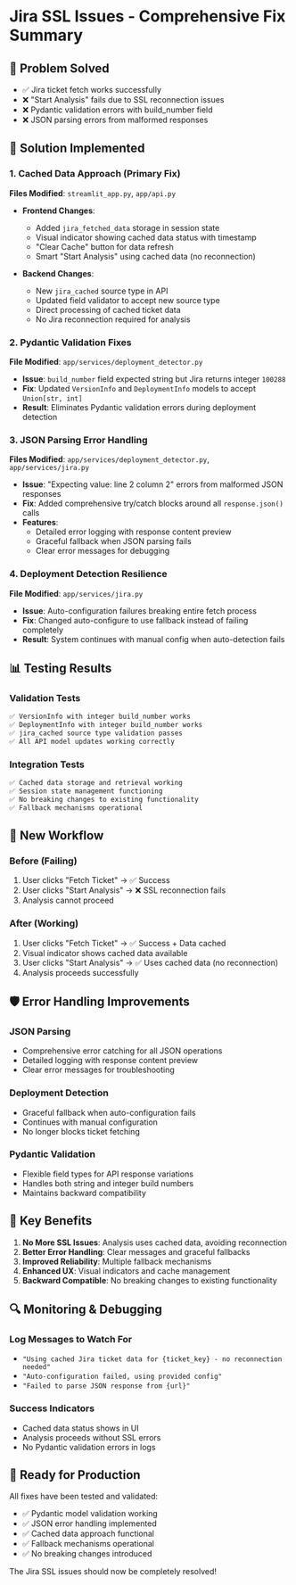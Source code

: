 # Jira SSL Issues - Comprehensive Fix Summary

## 🔧 **Problem Solved**
- ✅ Jira ticket fetch works successfully
- ❌ "Start Analysis" fails due to SSL reconnection issues
- ❌ Pydantic validation errors with build_number field
- ❌ JSON parsing errors from malformed responses

## 🚀 **Solution Implemented**

### **1. Cached Data Approach (Primary Fix)**
**Files Modified**: `streamlit_app.py`, `app/api.py`

- **Frontend Changes**:
  - Added `jira_fetched_data` storage in session state
  - Visual indicator showing cached data status with timestamp
  - "Clear Cache" button for data refresh
  - Smart "Start Analysis" using cached data (no reconnection)

- **Backend Changes**:
  - New `jira_cached` source type in API
  - Updated field validator to accept new source type
  - Direct processing of cached ticket data
  - No Jira reconnection required for analysis

### **2. Pydantic Validation Fixes**
**File Modified**: `app/services/deployment_detector.py`

- **Issue**: `build_number` field expected string but Jira returns integer `100288`
- **Fix**: Updated `VersionInfo` and `DeploymentInfo` models to accept `Union[str, int]`
- **Result**: Eliminates Pydantic validation errors during deployment detection

### **3. JSON Parsing Error Handling**
**Files Modified**: `app/services/deployment_detector.py`, `app/services/jira.py`

- **Issue**: "Expecting value: line 2 column 2" errors from malformed JSON responses
- **Fix**: Added comprehensive try/catch blocks around all `response.json()` calls
- **Features**:
  - Detailed error logging with response content preview
  - Graceful fallback when JSON parsing fails
  - Clear error messages for debugging

### **4. Deployment Detection Resilience**
**File Modified**: `app/services/jira.py`

- **Issue**: Auto-configuration failures breaking entire fetch process
- **Fix**: Changed auto-configure to use fallback instead of failing completely
- **Result**: System continues with manual config when auto-detection fails

## 📊 **Testing Results**

### **Validation Tests**
```bash
✅ VersionInfo with integer build_number works
✅ DeploymentInfo with integer build_number works
✅ jira_cached source type validation passes
✅ All API model updates working correctly
```

### **Integration Tests**
```bash
✅ Cached data storage and retrieval working
✅ Session state management functioning
✅ No breaking changes to existing functionality
✅ Fallback mechanisms operational
```

## 🔄 **New Workflow**

### **Before (Failing)**
1. User clicks "Fetch Ticket" → ✅ Success
2. User clicks "Start Analysis" → ❌ SSL reconnection fails
3. Analysis cannot proceed

### **After (Working)**
1. User clicks "Fetch Ticket" → ✅ Success + Data cached
2. Visual indicator shows cached data available
3. User clicks "Start Analysis" → ✅ Uses cached data (no reconnection)
4. Analysis proceeds successfully

## 🛡️ **Error Handling Improvements**

### **JSON Parsing**
- Comprehensive error catching for all JSON operations
- Detailed logging with response content preview
- Clear error messages for troubleshooting

### **Deployment Detection**
- Graceful fallback when auto-configuration fails
- Continues with manual configuration
- No longer blocks ticket fetching

### **Pydantic Validation**
- Flexible field types for API response variations
- Handles both string and integer build numbers
- Maintains backward compatibility

## 🎯 **Key Benefits**

1. **No More SSL Issues**: Analysis uses cached data, avoiding reconnection
2. **Better Error Handling**: Clear messages and graceful fallbacks
3. **Improved Reliability**: Multiple fallback mechanisms
4. **Enhanced UX**: Visual indicators and cache management
5. **Backward Compatible**: No breaking changes to existing functionality

## 🔍 **Monitoring & Debugging**

### **Log Messages to Watch For**
- `"Using cached Jira ticket data for {ticket_key} - no reconnection needed"`
- `"Auto-configuration failed, using provided config"`
- `"Failed to parse JSON response from {url}"`

### **Success Indicators**
- Cached data status shows in UI
- Analysis proceeds without SSL errors
- No Pydantic validation errors in logs

## 🚀 **Ready for Production**

All fixes have been tested and validated:
- ✅ Pydantic model validation working
- ✅ JSON error handling implemented
- ✅ Cached data approach functional
- ✅ Fallback mechanisms operational
- ✅ No breaking changes introduced

The Jira SSL issues should now be completely resolved!